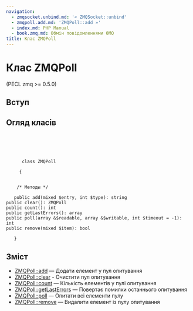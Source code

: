 ```yaml
---
navigation:
  - zmqsocket.unbind.md: '« ZMQSocket::unbind'
  - zmqpoll.add.md: 'ZMQPoll::add »'
  - index.md: PHP Manual
  - book.zmq.md: Обмін повідомленнями 0MQ
title: Клас ZMQPoll
---
```

# Клас ZMQPoll

(PECL zmq >= 0.5.0)

## Вступ

## Огляд класів

```classsynopsis


    
    
     
      class ZMQPoll
     
     {
    

    /* Методы */
    
   public add(mixed $entry, int $type): string
public clear(): ZMQPoll
public count(): int
public getLastErrors(): array
public poll(array &$readable, array &$writable, int $timeout = -1): int
public remove(mixed $item): bool

   }
```

## Зміст

-   [ZMQPoll::add](zmqpoll.add.md) — Додати елемент у пул опитування
-   [ZMQPoll::clear](zmqpoll.clear.md) - Очистити пул опитування
-   [ZMQPoll::count](zmqpoll.count.md) — Кількість елементів у пулі опитування
-   [ZMQPoll::getLastErrors](zmqpoll.getlasterrors.md) — Повертає помилки останнього опитування
-   [ZMQPoll::poll](zmqpoll.poll.md) — Опитати всі елементи пулу
-   [ZMQPoll::remove](zmqpoll.remove.md) — Видалити елемент із пулу опитування
